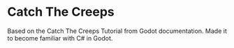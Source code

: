 # Catch The Creeps
Based on the Catch The Creeps Tutorial from Godot documentation. Made it to become familiar with C# in Godot.
